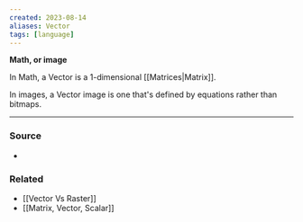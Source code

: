 ```yaml
---
created: 2023-08-14
aliases: Vector
tags: [language]
---
```

**Math, or image**

In Math, a Vector is a 1-dimensional [[Matrices|Matrix]]. 

In images, a Vector image is one that's defined by equations rather than bitmaps.

---
### Source
- 

### Related
- [[Vector Vs Raster]]
- [[Matrix, Vector, Scalar]]
 